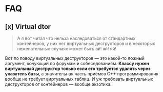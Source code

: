 # FAQ

## [x] Virtual dtor

> А я вот читал что нельза наследоваться от стандартных контейнеров, у них нет виртуальных
> деструкторов и в некоторых нежелательных случаях может быть ай! яй! яй!

Вот по поводу виртуальных деструкторов — это какой-то ложный аргумент, кочующий по форумам и собеседованиям.
**Классу нужен виртуальный деструктор только если его требуется удалять через указатель базы**,
а значительная часть приёмов C++ программирования вообще не требует виртуальных таблиц.
И уж требовать виртуальных деструкторов от контейнеров — вообще экзотика.
